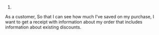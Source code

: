 1.
As a customer,
So that I can see how much I've saved on my purchase,
I want to get a receipt with information about my order that includes information about existing discounts.

